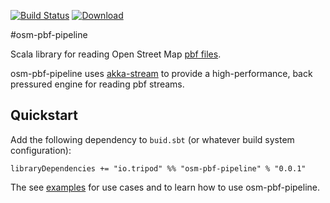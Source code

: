 [![Build Status](https://travis-ci.org/tripod-oss/osm-pbf-pipeline.svg?branch=master)](https://travis-ci.org/tripod-oss/osm-pbf-pipeline)  [ ![Download](https://api.bintray.com/packages/tripod/maven/osm-pbf-pipeline/images/download.svg?version=0.0.1) ](https://bintray.com/tripod/maven/osm-pbf-pipeline/0.0.1/link) 
 
#osm-pbf-pipeline

Scala library for reading Open Street Map [pbf files](http://wiki.openstreetmap.org/wiki/PBF_Format).

osm-pbf-pipeline uses [akka-stream](http://doc.akka.io/docs/akka/2.4/scala/stream/index.html) to provide a 
high-performance, back pressured engine for reading pbf streams.
 
## Quickstart

Add the following dependency to `buid.sbt` (or whatever build system configuration): 

```
libraryDependencies += "io.tripod" %% "osm-pbf-pipeline" % "0.0.1"
```

The see [examples](https://github.com/tripod-oss/osm-pbf-pipeline/tree/master/src/main/scala/io/tripod/pipeline/osm/pbf/examples) for use cases and to learn how to use osm-pbf-pipeline.
